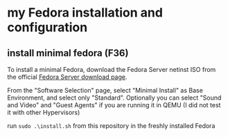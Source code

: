 # my Fedora installation and configuration

## install minimal fedora (F36)

To install a minimal Fedora, download the Fedora Server netinst ISO from the official [Fedora Server download page](https://getfedora.org/en/server/download/).

From the "Software Selection" page, select "Minimal Install" as Base Environment, and select only "Standard". Optionally you can select "Sound and Video" and "Guest Agents" if you are running it in QEMU (I did not test it with other Hypervisors)

run `sudo .\install.sh` from this repository in the freshly installed Fedora
